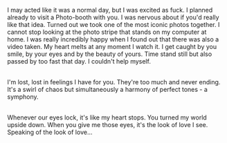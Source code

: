 I may acted like it was a normal day, but I was excited as fuck. I planned already to visit a Photo-booth with you. I was nervous about if you'd really like that idea. Turned out we took one of the most iconic photos together. I cannot stop looking at the photo stripe that stands on my computer at home. I was really incredibly happy when I found out that there was also a video taken. My heart melts at any moment I watch it. I get caught by you smile, by your eyes and by the beauty of yours. Time stand still but also passed by too fast that day. I couldn't help myself.

\
I'm lost, lost in feelings I have for you. They're too much and never ending. It's a swirl of chaos but simultaneously a harmony of perfect tones - a symphony.

\
Whenever our eyes lock, it's like my heart stops. You turned my world upside down. When you give me those eyes, it's the look of love I see. Speaking of the look of love...

